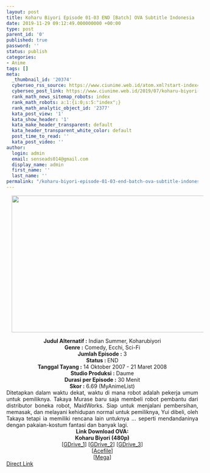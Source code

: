 ```yaml
---
layout: post
title: Koharu Biyori Episode 01-03 END [Batch] OVA Subtitle Indonesia
date: 2019-11-29 09:12:49.000000000 +00:00
type: post
parent_id: '0'
published: true
password: ''
status: publish
categories:
- Anime
tags: []
meta:
  _thumbnail_id: '20374'
  cyberseo_rss_source: https://www.ciunime.web.id/atom.xml?start-index=1501&max-results=150
  cyberseo_post_link: https://www.ciunime.web.id/2019/07/koharu-biyori-episode-01-03-end-batch.html
  rank_math_news_sitemap_robots: index
  rank_math_robots: a:1:{i:0;s:5:"index";}
  rank_math_analytic_object_id: '2377'
  kata_post_view: '1'
  kata_show_header: '1'
  kata_make_header_transparent: default
  kata_header_transparent_white_color: default
  post_time_to_read: ''
  kata_post_video: ''
author:
  login: admin
  email: senseads014@gmail.com
  display_name: admin
  first_name: ''
  last_name: ''
permalink: "/koharu-biyori-episode-01-03-end-batch-ova-subtitle-indonesia/"
---
```

<div class="separator" style="clear: both; text-align: center;"><a href="https://1.bp.blogspot.com/-AoofVv2sS5k/XSEDgi0NisI/AAAAAAAAbJI/dInziJVTHFcny0ajx3jt-nClR2BbSTIpwCLcBGAs/s1600/Koharu%2BBiyori.jpg" imageanchor="1" style="margin-left: 1em; margin-right: 1em;"><img border="0" data-original-height="720" data-original-width="1280" height="360" src="{{ site.baseurl }}/assets/2019/11/Koharu%2BBiyori.jpg" width="640" /></a></div>
<p>
<div style="text-align: center;"><b>Judul</b><b><b> Alternatif</b> :</b> Indian Summer, Koharubiyori</div>
<div style="text-align: center;"><b><b>Genre :</b></b> Comedy, Ecchi, Sci-Fi</div>
<div style="text-align: center;"><b>Jumlah Episode :</b> 3<br /><b>Status :&nbsp;</b>END<br /><b>Tanggal Tayang :</b> 14 Oktober 2007 - 21 Maret 2008<br /><b>Studio Produksi :</b> Daume<br /><b>Durasi per Episode :</b> 30 Menit</div>
<div style="text-align: center;"><b>Skor :</b> 6.69 (MyAnimeList)</div>
<div style="text-align: center;"></div>
<div style="text-align: justify;">Ditetapkan dalam waktu dekat, waktu di mana robot adalah pekerja umum untuk pemiliknya. Takaya Murase baru saja membeli robot pembantu dari distributor boneka robot, MaidWorks. Siap untuk menjalani pembersihan, memasak, dan melayani kehidupan normal untuk pemiliknya, Yui dibeli, oleh Takaya tetapi ia memiliki rencana lain untuknya ... seperti mendandaninya dengan pakaian-kostum fantasi dan banyak lagi.</div>
<div style="text-align: justify;"></div>
<div style="text-align: justify;"></div>
<div style="text-align: center;"><b>Link Download OVA:</b></div>
<div style="text-align: center;">
<div style="text-align: center;">
<div style="text-align: center;"><b>Koharu Biyori (480p)</b></div>
</div>
</div>
<div style="text-align: center;">[<a href="https://drive.google.com/uc?id=1RjM_RADLj4-oJAl6D_rXXKYhTyYqDvUb" target="_blank" rel="noopener">GDrive_1</a>] [<a href="https://drive.google.com/uc?id=1V1Jk9uESPGUrAjk60r0m7E586rOhDuBz" target="_blank" rel="noopener">GDrive_2</a>] [<a href="https://drive.google.com/uc?export=download&amp;id=1iF5zuTwy0vaCh-LMVZiLtbmVuNZyu1fH" target="_blank" rel="noopener">GDrive_3</a>]<br />[<a href="https://acefile.co/f/9450584/bd-koharu-biyori-rar" target="_blank" rel="noopener">Acefile</a>]<br />[<a href="https://mega.nz/#!QQMBmQia!6Psfw6EXmIA-r1x-0Bxu8LRFbnkoGjinWLA_InKt2KA" target="_blank" rel="noopener">Mega</a>]</div>
<link rel="stylesheet" href="https://cdnjs.cloudflare.com/ajax/libs/font-awesome/4.7.0/css/font-awesome.min.css" />
<div class="divbtn"> <a href="https://handymansurrender.com/fihup8buzv?key=94550f7ce39444073321dde3b8782f97" class="btn"><i class="fa fa-download"></i> Direct Link</a> </div>
